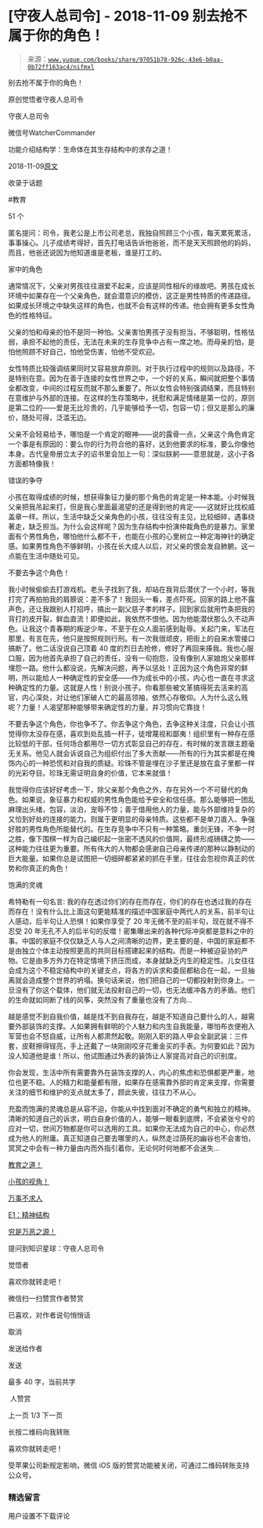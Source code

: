 # [守夜人总司令] - 2018-11-09 别去抢不属于你的角色！

> 来源：[`www.yuque.com/books/share/97051b78-926c-43e6-b0aa-0b72ff163ac4/nifmxl`](https://www.yuque.com/books/share/97051b78-926c-43e6-b0aa-0b72ff163ac4/nifmxl)



别去抢不属于你的角色！ 

原创觉悟者守夜人总司令 

守夜人总司令 

微信号WatcherCommander 

功能介绍结构学：生命体在其生存结构中的求存之道！ 

2018-11-09[原文](https://mp.weixin.qq.com/s?__biz=MzAxNDk1NjI2Mw==&mid=2247484029&idx=1&sn=4468cd35b5dfa71d932a601ed59da256&chksm=9b8a21f5acfda8e3589b3a23804ac9705e847572f02165212389830fd9ee6f9226e709dac4a5&scene=27#wechat_redirect&cpage=464) 

收录于话题 

#教育 

51 个 

匿名提问：司令，我老公是上市公司老总，我独自照顾三个小孩，每天累死累活，事事操心。儿子成绩考得好，首先打电话告诉他爸爸，而不是天天照顾他的妈妈，而且，他爸还说因为他知道谁是老板，谁是打工的。 

家中的角色 

通常情况下，父亲对男孩往往溺爱不起来，应该是同性相斥的缘故吧。男孩在成长环境中如果存在一个父亲角色，就会潜意识的模仿，这正是男性特质的传递路径。如果成长环境之中缺失这样的角色，也就不会有这样的传递。他会拥有更多女性角色的性格特征。 

父亲的怕和母亲的怕不是同一种怕。父亲害怕男孩子没有担当，不够聪明，性格怯弱，承担不起他的责任，无法在未来的生存竞争中占有一席之地。而母亲的怕，是怕他照顾不好自己，怕他受伤害，怕他不受欢迎。 

女性特质比较强调结果同时又容易放弃原则。对于执行过程中的规则以及路径，不是特别在意。因为在善于连接的女性世界之中，一个好的关系，瞬间就把整个事情全都改变，中间的过程反而就不那么重要了。所以女性会特别强调结果，而且特别在意维护与外部的连接。在这样的生存策略中，抚慰和满足情绪是第一位的，原则是第二位的——爱是无比珍贵的，几乎能够给予一切，包容一切；但又是那么的廉价，随处可得，泛滥无边。 

父亲不会轻易给予，哪怕是一个肯定的眼神——说的露骨一点，父亲这个角色肯定一个事是有原因的：要么你的行为符合他的喜好，达到他要求的标准，要么你像他本身。古代皇帝册立太子的诏书里会加上一句：深似朕躬——意思就是，这小子各方面都特像我！ 

错误的争夺 

小孩在取得成绩的时候，想获得象征力量的那个角色的肯定是一种本能。小时候我父亲把我吊起来打，但是我心里面最渴望的还是得到他的肯定——这就好比找权威盖章一样。所以，生活中缺乏父亲角色的小孩，往往没有主见，比较细碎，遇事绕著走，缺乏担当。为什么会这样呢？因为生存结构中扮演仲裁角色的是暴力。家里面有个男性角色，哪怕他什么都不干，也能在小孩的心里树立一种定海神针的确定感。如果男性角色不够鲜明，小孩在长大成人以后，对父亲的恨会发自肺腑。这一点能在生活中随处可见。 

不要去争这个角色！ 

我小时候偷偷去打游戏机。老头子找到了我，却站在我背后潜伏了一个小时，等我打完了再拍拍我的肩膀说：差不多了！我回头一看，差点吓死。回家的路上他不露声色，还让我跟别人打招呼，搞出一副父慈子孝的样子。回到家后就用竹条把我的背打的皮开裂，鲜血直流！即便如此，我依然不恨他。因为他能潜伏那么久不动声色。让我这个青春期的叛逆少年，不至于在众人面前感到耻辱。关起门来，军法在那里，有言在先，他只是按照规则行刑。有一次我很顽皮，把街上的自来水管接口搞断了。他二话没说自己顶着 40 度的烈日去抢修，修好了再回来揍我。我也心服口服，因为他首先承担了自己的责任，没有一句抱怨，没有像别人家娘炮父亲那样埋怨一路。他什么都没说，先解决问题，再予以惩处！正因为这个角色非常的鲜明，所以能给人一种确定性的安全感——作为成长中的小孩，内心也一直在寻求这种确定性的力量。这就是人性！别说小孩子。你看那些被文革搞得死去活来的高官，内心深处，对让他们家破人亡的最高领袖，依然心存敬仰。人为什么这么贱呢？力量！人渴望那种能够带来确定性的力量，并习惯向它靠拢！ 

不要去争这个角色，你也争不了。你去争这个角色，去争这种关注度，只会让小孩觉得你太没存在感，喜欢到处乱插一杆子，徒增蔑视和鄙夷！组织里有一种存在感比较低的干部，任何场合都用尽一切方式彰显自己的存在，有时候的发言跟主题毫无关系。他见人就会诉说自己为组织付出了多大贡献——所有的行为其实都是在掩饰内心的一种恐慌和对自我的质疑。珍珠不管是埋在沙子里还是放在盒子里都一样的光彩夺目。珍珠无需证明自身的价值，它本来就值！ 

我觉得你应该好好考虑一下，除父亲那个角色之外，存在另外一个不可替代的角色。如果说，象征暴力和权威的男性角色能给予安全和信任感。那么能够把一团乱麻理出头绪，包容，淡泊，宠辱不惊；善于借用他人的力量，能与外部维持复杂的又恰到好处的连接的能力。则属于更明显的母亲特质。这些都不是单刀直入、争强好胜的男性角色所能替代的。在生存竞争中不只有一种策略。重剑无锋，不争一时之胜，像下围棋一样为自己编织起一张密不透风的价值网，最终形成磅礴之势——这种能力往往更为重要。所有伟大的人物都会感谢自己母亲传递的那种以静制动的巨大能量。如果你总是试图把一切细碎都紧紧的抓在手里，往往会忽视你真正的优势和你真正的角色！ 

饱满的灵魂 

希特勒有一句名言: 我的存在透过你们的存在而存在，你们的存在也透过我的存在而存在！没有什么比上面这句更能精准的描述中国家庭中两代人的关系，前半句让人感动，后半句让人恐惧！如果你享受了 20 年无微不至的前半句，现在就不得不忍受 20 年无孔不入的后半句的反噬！密集曝出来的各种代际冲突都是意料之中的事。中国的家庭不仅仅缺乏人与人之间清晰的边界，更主要的是，中国的家庭都不是由独立个体主动按照更高的共同目标搭建起来的结构。而是一种被迫妥协的产物。它是由多方外力在特定情境下挤压而成，本身就缺乏内生的稳定性。儿女往往会成为这个不稳定结构中的关键支点，将各方的诉求和委屈都粘合在一起，一旦抽离就会造成整个世界的坍塌。换句话来说，他们把自己的一切都投射到你身上。一旦没有了你这个载体，他们就无法投射自己的一切，也无法缓冲各方的矛盾。他们的生命就如同断了线的风筝，突然没有了重量也没有了方向… 

越是感觉不到自我价值，越是找不到自我存在，越是不知道自己要什么的人，越需要外部装饰的支撑。人如果拥有鲜明的个人魅力和内生自我能量，哪怕布衣便袍入军营也会不怒自威，让所有人都肃然起敬。刚刚入职的路人甲会全副武装：三件套，皮鞋擦得锃亮，手上还戴了一块刚刚咬牙花重金买的手表。为何要如此？因为没人知道他是谁！所以，他试图通过外表的装饰让人家提高对自己的识别度。 

你会发现，生活中所有需要靠外在装饰支撑的人，内心的焦虑和恐惧都更严重，地位也更不稳。人的精力和能量都有限，如果存在感需靠外部的肯定来支撑，你需要关注的细节和维护的支点就太多了，顾此失彼，往往力不从心。 

充盈而饱满的灵魂总是从容不迫，你能从中找到面对不确定的勇气和独立的精神。清晰的知道自己的诉求，明白自身价值的人，能够一眼看到底牌，不会紧张兮兮的应对一切，世间万物都是你可以选用的工具。如果你无法成为自己的中心，你必然成为他人的附庸。真正知道自己要去哪里的人，纵然走过荫死的幽谷也不会害怕，冥冥之中会有一种力量由内而外指引着你，无论何时何地都不会迷失… 

[教育之道！](http://mp.weixin.qq.com/s?__biz=MzAxNDk1NjI2Mw==&mid=2247483932&idx=1&sn=6b810ad6e04eec3ed188da154477d6fb&chksm=9b8a2194acfda882acdd8236493ccaa582c298d14f25de943a2230c90a9707fe7d72d335bc7c&scene=21#wechat_redirect) 

[小孩的视角！](http://mp.weixin.qq.com/s?__biz=MzAxNDk1NjI2Mw==&mid=2247483961&idx=1&sn=f2ea5bd6e8ffdfe6016289db388dddb6&chksm=9b8a21b1acfda8a76538fdf8cf526d2e49b68435803dcc7d6e9b76a81d9d3fa28746616654f3&scene=21#wechat_redirect) 

[万事不求人](http://mp.weixin.qq.com/s?__biz=MzAxNDk1NjI2Mw==&mid=2247483965&idx=1&sn=772d13791947ee6f32e5f0e66c084937&chksm=9b8a21b5acfda8a359a3292f1903c922302541f40601566167e13463062503a24f8f36a66c08&scene=21#wechat_redirect) 

[E1：精神结构](http://mp.weixin.qq.com/s?__biz=MzAxNDk1NjI2Mw==&mid=2247483951&idx=1&sn=b8c11a2ac4777cebb5bb07c2c7fc29cc&chksm=9b8a21a7acfda8b10fcc253606d8b6f2003a333dc022fc89929894fde1c1394a01a4405ac338&scene=21#wechat_redirect) 

[穷是万恶之源！](http://mp.weixin.qq.com/s?__biz=MzAxNDk1NjI2Mw==&mid=2247483823&idx=1&sn=e54ebe9891b302dc0bf1815c76ccf8b7&chksm=9b8a2227acfdab31a05e273addd9159d4b8263d58d3c58bf214841c8189157519719c3427306&scene=21#wechat_redirect) 

提问到知识星球：守夜人总司令  



觉悟者 

喜欢你就转走吧！ 

微信扫一扫赞赏作者赞赏 

已喜欢，对作者说句悄悄话 

取消 

发送给作者 

发送 

最多 40 字，当前共字 

 人赞赏 

上一页 1/3 下一页 

长按二维码向我转账 

喜欢你就转走吧！ 

受苹果公司新规定影响，微信 iOS 版的赞赏功能被关闭，可通过二维码转账支持公众号。 

### 精选留言 

用户设置不下载评论